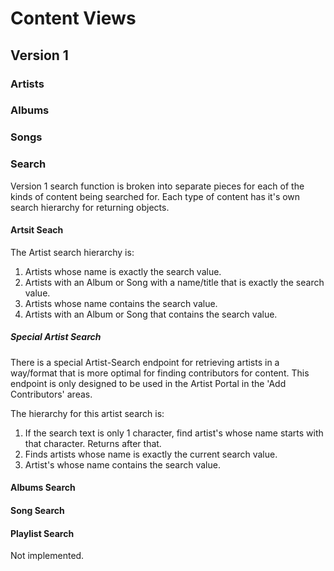 # Content Views

## Version 1

### Artists

### Albums

### Songs

### Search

Version 1 search function is broken into separate pieces for each of the kinds of content being searched for.
Each type of content has it's own search hierarchy for returning objects.

#### Artsit Seach

The Artist search hierarchy is:
1. Artists whose name is exactly the search value.
2. Artists with an Album or Song with a name/title that is exactly the search value.
3. Artists whose name contains the search value.
4. Artists with an Album or Song that contains the search value. 

##### Special Artist Search

There is a special Artist-Search endpoint for retrieving artists in a way/format that is more optimal for finding contributors for content.
This endpoint is only designed to be used in the Artist Portal in the 'Add Contributors' areas. 

The hierarchy for this artist search is:
1. If the search text is only 1 character, find artist's whose name starts with that character. Returns after that.
2. Finds artists whose name is exactly the current search value.
3. Artist's whose name contains the search value.

#### Albums Search

#### Song Search

#### Playlist Search

Not implemented.

